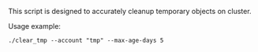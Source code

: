 This script is designed to accurately cleanup temporary objects on cluster.

Usage example:

```
./clear_tmp --account "tmp" --max-age-days 5
```
